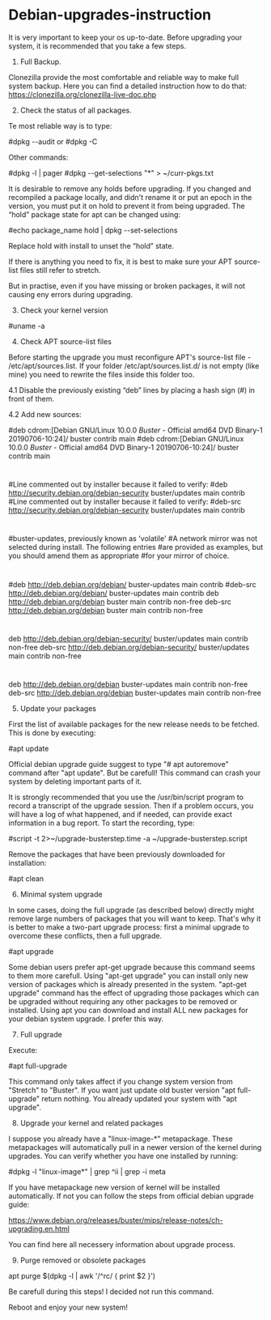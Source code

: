 # Debian-upgrades-instruction

It is very important to keep your os up-to-date. Before upgrading your system, it is recommended that you take a few steps. 


1. Full Backup.

Clonezilla provide the most comfortable and reliable way to make full system backup. 
Here you can find a detailed instruction how to do that: https://clonezilla.org/clonezilla-live-doc.php


2. Check the status of all packages.

Te most reliable way is to type:

#dpkg --audit
or
#dpkg -C

Other commands:

#dpkg -l | pager
#dpkg --get-selections "*" > ~/curr-pkgs.txt

It is desirable to remove any holds before upgrading.  If you changed and recompiled a package locally, and didn't rename it or put an epoch in the version, 
you must put it on hold to prevent it from being upgraded. The “hold” package state for apt can be changed using:

#echo package_name hold | dpkg --set-selections
    
Replace hold with install to unset the “hold” state.

If there is anything you need to fix, it is best to make sure your APT source-list files still refer to stretch. 

But in practise, even if you have missing or broken packages, it will not causing eny errors during upgrading.


3. Check your kernel version 

#uname -a


4. Check APT source-list files

Before starting the upgrade you must reconfigure APT's source-list file - /etc/apt/sources.list.  If your folder /etc/apt/sources.list.d/ is not empty (like mine) you need to rewrite the files inside this folder too. 

4.1 Disable the previously existing “deb” lines by placing a hash sign (#) in front of them. 

4.2 Add new sources:

#deb cdrom:[Debian GNU/Linux 10.0.0 _Buster_ - Official amd64 DVD Binary-1 20190706-10:24]/ buster contrib main
#deb cdrom:[Debian GNU/Linux 10.0.0 _Buster_ - Official amd64 DVD Binary-1 20190706-10:24]/ buster contrib main
#
#Line commented out by installer because it failed to verify:
#deb http://security.debian.org/debian-security buster/updates main contrib
#Line commented out by installer because it failed to verify:
#deb-src http://security.debian.org/debian-security buster/updates main contrib
#
#buster-updates, previously known as 'volatile'
#A network mirror was not selected during install.  The following entries
#are provided as examples, but you should amend them as appropriate
#for your mirror of choice.
#
#deb http://deb.debian.org/debian/ buster-updates main contrib
#deb-src http://deb.debian.org/debian/ buster-updates main contrib
deb http://deb.debian.org/debian buster main contrib non-free
deb-src http://deb.debian.org/debian buster main contrib non-free
#
deb http://deb.debian.org/debian-security/ buster/updates main contrib non-free
deb-src http://deb.debian.org/debian-security/ buster/updates main contrib non-free
#
deb http://deb.debian.org/debian buster-updates main contrib non-free
deb-src http://deb.debian.org/debian buster-updates main contrib non-free


5. Update your packages

First the list of available packages for the new release needs to be fetched. This is done by executing: 

#apt update

Official debian upgrade guide suggest to type "# apt autoremove" command after "apt update". But be carefull! This command can crash your system by deleting important parts of it. 

It is strongly recommended that you use the /usr/bin/script program to record a transcript of the upgrade session. Then if a problem occurs, you will have a log of what happened, and if needed, 
can provide exact information in a bug report. To start the recording, type:

#script -t 2>~/upgrade-busterstep.time -a ~/upgrade-busterstep.script
    

Remove the packages that have been previously downloaded for installation: 

#apt clean


6. Minimal system upgrade

In some cases, doing the full upgrade (as described below) directly might remove large numbers of packages that you will want to keep. 
That's why it is better to make a two-part upgrade process: first a minimal upgrade to overcome these conflicts, then a full upgrade.

#apt upgrade

Some debian users prefer apt-get upgrade because this command seems to them more carefull. Using "apt-get upgrade" you can install only new version of packages which is already presented in the system.
"apt-get upgrade" command  has the effect of upgrading those packages which can be upgraded without requiring any other packages to be removed or installed. Using apt you can download and install ALL new packages for your debian system upgrade. 
I prefer this way. 


7. Full upgrade

Execute:

#apt full-upgrade

This command only takes affect if you change system version from "Stretch" to "Buster". If you want just update old buster version "apt full-upgrade" return nothing. You already updated your system with "apt upgrade".  
    

8. Upgrade your kernel and related packages

I suppose  you already have a "linux-image-*" metapackage. These metapackages will automatically pull in a newer version of the kernel during upgrades. You can verify whether you have one installed by running:

#dpkg -l "linux-image*" | grep ^ii | grep -i meta

If you have metapackage new version of kernel will be installed automatically. If not you can follow the steps from official debian upgrade guide: 

https://www.debian.org/releases/buster/mips/release-notes/ch-upgrading.en.html

You can find here all necessery information about upgrade process. 


9. Purge removed or obsolete packages

apt purge $(dpkg -l | awk '/^rc/ { print $2 }')

Be carefull during this steps! I decided not run this command. 


Reboot and enjoy your new system!





    






